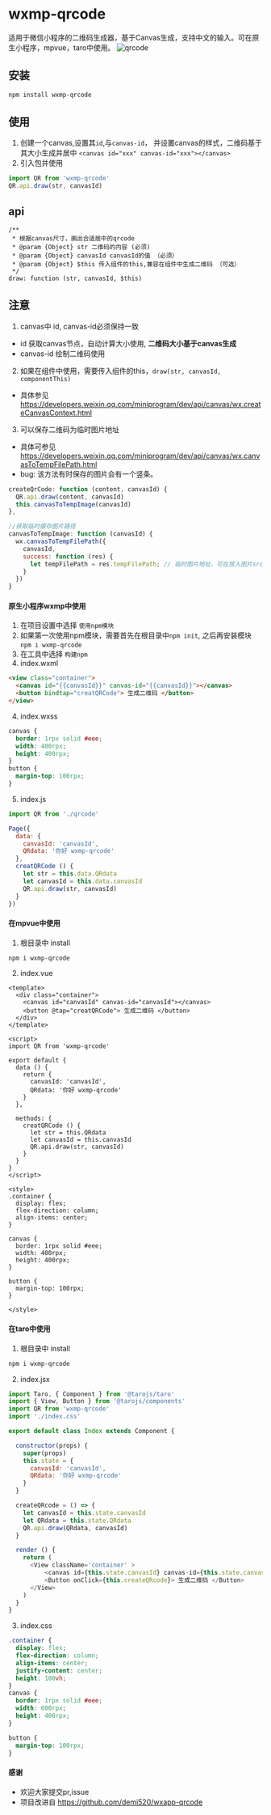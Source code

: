 # wxmp-qrcode
适用于微信小程序的二维码生成器，基于Canvas生成，支持中文的输入。可在原生小程序，mpvue，taro中使用。
![qrcode](/doc/img/qrcode.png)
## 安装
```bash
npm install wxmp-qrcode
```

## 使用
1. 创建一个canvas,设置其`id`,与`canvas-id`， 并设置canvas的样式，二维码基于其大小生成并居中
`<canvas id="xxx" canvas-id="xxx"></canvas>`
2. 引入包并使用
```javascript
import QR from 'wxmp-qrcode'
QR.api.draw(str, canvasId)
```

## api
```javscript
/**
 * 根据canvas尺寸，画出合适居中的qrcode
 * @param {Object} str 二维码的内容 (必须)
 * @param {Object} canvasId canvasId的值 （必须）
 * @param {Object} $this 传入组件的this,兼容在组件中生成二维码 （可选）
 */
draw: function (str, canvasId, $this) 
```

## 注意
1. canvas中 id, canvas-id必须保持一致

  - id 获取canvas节点，自动计算大小使用, **二维码大小基于canvas生成**
  - canvas-id 绘制二维码使用

2. 如果在组件中使用，需要传入组件的this，`draw(str, canvasId, componentThis)`

  - 具体参见 https://developers.weixin.qq.com/miniprogram/dev/api/canvas/wx.createCanvasContext.html

3. 可以保存二维码为临时图片地址

  - 具体可参见 https://developers.weixin.qq.com/miniprogram/dev/api/canvas/wx.canvasToTempFilePath.html
  - bug: 该方法有时保存的图片会有一个竖条。
```javascript
createQrCode: function (content, canvasId) {
  QR.api.draw(content, canvasId)
  this.canvasToTempImage(canvasId)
},

//获取临时缓存图片路径
canvasToTempImage: function (canvasId) {
  wx.canvasToTempFilePath({
    canvasId, 
    success: function (res) {
      let tempFilePath = res.tempFilePath; // 临时图片地址，可在放入图片src中使用
    }
  })
}
```


#### 原生小程序wxmp中使用

1. 在项目设置中选择 `使用npm模块`
2. 如果第一次使用npm模块，需要首先在根目录中`npm init`, 之后再安装模块 `npm i wxmp-qrcode` 
3. 在工具中选择 `构建npm`
4. index.wxml
```html
<view class="container">
  <canvas id="{{canvasId}}" canvas-id="{{canvasId}}"></canvas>
  <button bindtap="creatQRCode"> 生成二维码 </button>
</view>
```
4. index.wxss
```css
canvas {
  border: 1rpx solid #eee;
  width: 400rpx;
  height: 400rpx;
}
button {
  margin-top: 100rpx;
}
```
5. index.js
```javascript
import QR from './qrcode'

Page({
  data: {
    canvasId: 'canvasId',
    QRdata: '你好 wxmp-qrcode'
  },
  creatQRCode () {
    let str = this.data.QRdata
    let canvasId = this.data.canvasId
    QR.api.draw(str, canvasId)
  }
})
```

#### 在mpvue中使用

1. 根目录中 install 
```bash
npm i wxmp-qrcode
```

2. index.vue
```vue
<template>
  <div class="container">
    <canvas id="canvasId" canvas-id="canvasId"></canvas>
    <button @tap="creatQRCode"> 生成二维码 </button>
  </div>
</template>

<script>
import QR from 'wxmp-qrcode'

export default {
  data () {
    return {
      canvasId: 'canvasId',
      QRdata: '你好 wxmp-qrcode'
    }
  },

  methods: {
    creatQRCode () {
      let str = this.QRdata
      let canvasId = this.canvasId
      QR.api.draw(str, canvasId)
    }
  }
}
</script>

<style>
.container {
  display: flex;
  flex-direction: column;
  align-items: center;
}

canvas {
  border: 1rpx solid #eee;
  width: 400rpx;
  height: 400rpx;
}

button {
  margin-top: 100rpx;
}

</style>

```

#### 在taro中使用

1. 根目录中 install 
```bash
npm i wxmp-qrcode
```

2. index.jsx
```javascript
import Taro, { Component } from '@tarojs/taro'
import { View, Button } from '@tarojs/components'
import QR from 'wxmp-qrcode'
import './index.css'

export default class Index extends Component {

  constructor(props) {
    super(props)
    this.state = {
      canvasId: 'canvasId',
      QRdata: '你好 wxmp-qrcode'
    }
  }

  createQRcode = () => {
    let canvasId = this.state.canvasId
    let QRdata = this.state.QRdata
    QR.api.draw(QRdata, canvasId)
  }

  render () {
    return (
      <View className='container' >
          <canvas id={this.state.canvasId} canvas-id={this.state.canvasId}></canvas>
          <Button onClick={this.createQRcode}> 生成二维码 </Button>
      </View>
    )
  }
}

```
3. index.css
```css
.container {
  display: flex;
  flex-direction: column;
  align-items: center;
  justify-content: center;
  height: 100vh;
}
canvas {
  border: 1rpx solid #eee;
  width: 600rpx;
  height: 400rpx;
}

button {
  margin-top: 100rpx;
}

```

#### 感谢
- 欢迎大家提交pr,issue
- 项目改进自 https://github.com/demi520/wxapp-qrcode

